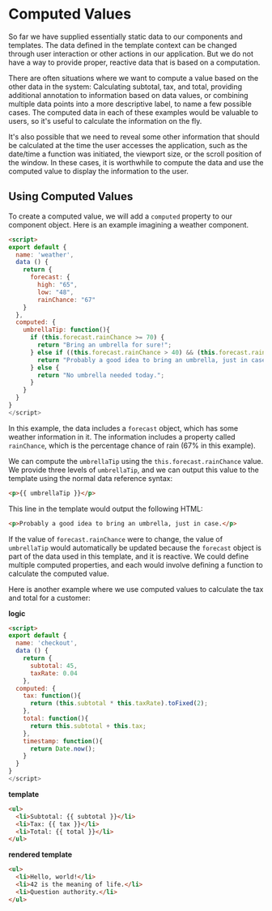 # Computed Values

So far we have supplied essentially static data to our components and templates. The data defined in the template context can be changed through user interaction or other actions in our application. But we do not have a way to provide proper, reactive data that is based on a computation.

There are often situations where we want to compute a value based on the other data in the system: Calculating subtotal, tax, and total, providing additional annotation to information based on data values, or combining multiple data points into a more descriptive label, to name a few possible cases. The computed data in each of these examples would be valuable to users, so it's useful to calculate the information on the fly.

It's also possible that we need to reveal some other information that should be calculated at the time the user accesses the application, such as the date/time a function was initiated, the viewport size, or the scroll position of the window. In these cases, it is worthwhile to compute the data and use the computed value to display the information to the user.

## Using Computed Values

To create a computed value, we will add a `computed` property to our component object. Here is an example imagining a weather component.

```html
<script>
export default {
  name: 'weather',
  data () {
    return {
      forecast: {
        high: "65",
        low: "48", 
        rainChance: "67"
    }
  },
  computed: {
    umbrellaTip: function(){
      if (this.forecast.rainChance >= 70) {
        return "Bring an umbrella for sure!";
      } else if ((this.forecast.rainChance > 40) && (this.forecast.rainChance < 70)){
        return "Probably a good idea to bring an umbrella, just in case.";
      } else {
        return "No umbrella needed today.";
      }
    }
  }
}
</script>
```
In this example, the data includes a `forecast` object, which has some weather information in it. The information includes a property called `rainChance`, which is the percentage chance of rain (67% in this example).

We can compute the `umbrellaTip` using the `this.forecast.rainChance` value. We provide three levels of `umbrellaTip`, and we can output this value to the template using the normal data reference syntax:

```html
<p>{{ umbrellaTip }}</p>
```

This line in the template would output the following HTML:

```html
<p>Probably a good idea to bring an umbrella, just in case.</p>
```

If the value of `forecast.rainChance` were to change, the value of `umbrellaTip` would automatically be updated because the `forecast` object is part of the data used in this template, and it is reactive. We could define multiple computed properties, and each would involve defining a function to calculate the computed value.

Here is another example where we use computed values to calculate the tax and total for a customer:

**logic**
```html
<script>
export default {
  name: 'checkout',
  data () {
    return {
      subtotal: 45,
      taxRate: 0.04
    },
  computed: {
    tax: function(){
      return (this.subtotal * this.taxRate).toFixed(2);
    },
    total: function(){
      return this.subtotal + this.tax;
    },
    timestamp: function(){
      return Date.now();
    }
  }
}
</script>
```

**template**
```html
<ul>
  <li>Subtotal: {{ subtotal }}</li>
  <li>Tax: {{ tax }}</li>
  <li>Total: {{ total }}</li>
</ul>
```

**rendered template**
```html
<ul>
  <li>Hello, world!</li>
  <li>42 is the meaning of life.</li>
  <li>Question authority.</li>
</ul>
```














